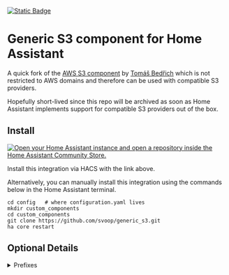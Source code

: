 [![Static Badge](https://img.shields.io/badge/HACS-Custom-41BDF5?style=for-the-badge&logo=homeassistantcommunitystore&logoColor=white)](https://github.com/hacs/integration) 

# Generic S3 component for Home Assistant

A quick fork of the [AWS S3 component](https://github.com/home-assistant/core/tree/dev/homeassistant/components/aws_s3) by [
Tomáš Bedřich](https://github.com/tomasbedrich) which is not restricted to AWS domains and therefore can be used with compatible S3 providers.

Hopefully short-lived since this repo will be archived as soon as Home Assistant implements support for compatible S3 providers out of the box.

## Install

[![Open your Home Assistant instance and open a repository inside the Home Assistant Community Store.](https://my.home-assistant.io/badges/hacs_repository.svg)](https://my.home-assistant.io/redirect/hacs_repository/?owner=svoop&repository=generic_s3&category=integration)

Install this integration via HACS with the link above.

Alternatively, you can manually install this integration using the commands below in the Home Assistant terminal.

```
cd config   # where configuration.yaml lives
mkdir custom_components
cd custom_components
git clone https://github.com/svoop/generic_s3.git
ha core restart
```

## Optional Details

<details>
<summary>Prefixes</summary>
<br>

In order to use Prefixes, you will need to enter a prefix when creating a new connection.
Pre-existing connections cannot be changed to include a new prefix.

When entering a prefix, use the following syntax, making sure to include the trailing slash:

```
firstfolder/nextfolder/lastfolder/
```

For example, if you would like to use the location "backups/homeassistant/" within your bucket, the prefix in the setup pane would be:

```
backups/homeassistant/
```

<br>
<details>

<summary>S3 IAM Policy</summary>
<br>

In order to get IAM working with read/write to the location that you would like, without allowing access to any other folders within the bucket an example IAM policy is shown below:

This policy assumes the following information:
  * A bucket with the name "myhomebackups"
  * A prefix of "backups/homeassistant"


```
{
  "Version": "2012-10-17",
  "Statement": [
    {
      "Effect": "Allow",
      "Action": [
        "s3:ListAllMyBuckets",
        "s3:GetBucketLocation"
      ],
      "Resource": "arn:aws:s3:::*"
    },
    {
      "Effect": "Allow",
      "Action": "s3:ListBucket",
      "Resource": "arn:aws:s3:::myhomebackups",
      "Condition": {
        "StringEquals": {
          "s3:prefix": [
            "",
            "backups/",
            "backups/homeassistant/"
          ]
        }
      }
    },
    {
      "Effect": "Allow",
      "Action": "s3:ListBucket",
      "Resource": "arn:aws:s3:::myhomebackups",
      "Condition": {
        "StringLike": {
          "s3:prefix": "backups/*",
          "s3:prefix": "backups/homeassistant/*"
        }
      }
    },
    {
      "Effect": "Allow",
      "Action": "s3:*",
      "Resource": "arn:aws:s3:::myhomebackups/backups/homeassistant/*"
    }
  ]
}
```

</details>
</details>
